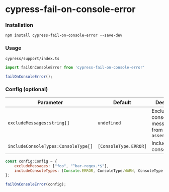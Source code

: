 # cypress-fail-on-console-error

### Installation

```
npm install cypress-fail-on-console-error --save-dev
```

### Usage

`cypress/support/index.ts`

```js
import failOnConsoleError from 'cypress-fail-on-console-error'

failOnConsoleError();
```

### Config (optional)

Parameter | Default | Description
------ | ------- | -----------
`excludeMessages:string[]` | `undefined` | Exclude console messages from throwing `assertionError`
`includeConsoleTypes:ConsoleType[]` | `[ConsoleType.ERROR]` | Include console types

```js
const config:Config = {
    excludeMessages: ["foo", "^bar-regex.*$"],
    includeConsoleTypes: [Console.ERROR, ConsoleType.WARN, ConsoleType.INFO],
};

failOnConsoleError(config);
```

